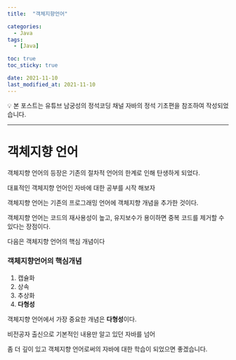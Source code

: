 ```yaml
---
title:  "객체지향언어" 

categories:
  - Java
tags:
  - [Java]

toc: true
toc_sticky: true

date: 2021-11-10
last_modified_at: 2021-11-10
---
```


<aside>
💡 본 포스트는 유튜브 남궁성의 정석코딩 채널 자바의 정석 기초편을 참조하여 작성되었습니다.

</aside>

---
# 객체지향 언어

객체지향 언어의 등장은 기존의 절차적 언어의 한계로 인해 탄생하게 되었다.

대표적인 객체지향 언어인 자바에 대한 공부를 시작 해보자

객체지향 언어는 기존의 프로그래밍 언어에 객체지향 개념을 추가한 것이다.

객체지향 언어는 코드의 재사용성이 높고, 유지보수가 용이하면 중복 코드를 제거할 수 있다는 장점이다.

다음은 객체지향 언어의 핵심 개념이다

### 객체지향언어의 핵심개념

1. 캡슐화
2. 상속
3. 추상화
4. **다형성**

객체지향 언어에서 가장 중요한 개념은 **다형성**이다.

비전공자 출신으로 기본적인 내용만 알고 있던 자바를 넘어

좀 더 깊이 있고 객체지향 언어로써의 자바에 대한 학습이 되었으면 좋겠습니다.
